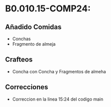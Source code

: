 # B0.010.15-COMP24:
## Añadido Comidas
* Conchas
* Fragmento de almeja
## Crafteos
* Concha con Concha y Fragmentos de almeha
## Correcciones
* Correccion en la linea 15:24 del codigo main
